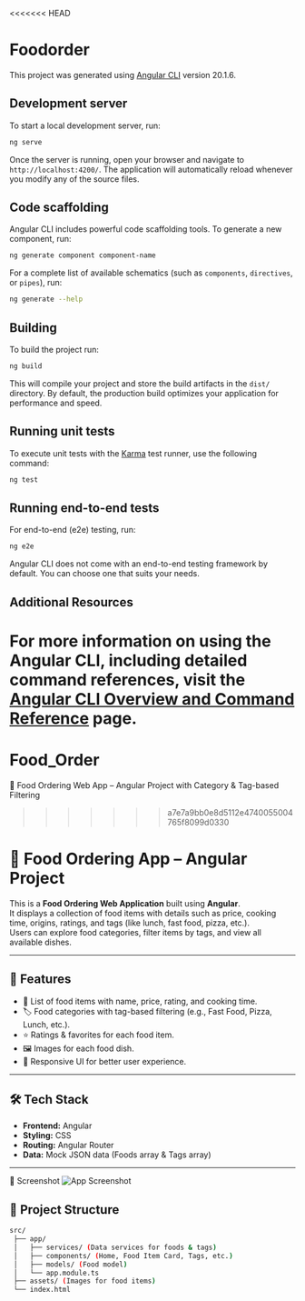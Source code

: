 <<<<<<< HEAD
# Foodorder

This project was generated using [Angular CLI](https://github.com/angular/angular-cli) version 20.1.6.

## Development server

To start a local development server, run:

```bash
ng serve
```

Once the server is running, open your browser and navigate to `http://localhost:4200/`. The application will automatically reload whenever you modify any of the source files.

## Code scaffolding

Angular CLI includes powerful code scaffolding tools. To generate a new component, run:

```bash
ng generate component component-name
```

For a complete list of available schematics (such as `components`, `directives`, or `pipes`), run:

```bash
ng generate --help
```

## Building

To build the project run:

```bash
ng build
```

This will compile your project and store the build artifacts in the `dist/` directory. By default, the production build optimizes your application for performance and speed.

## Running unit tests

To execute unit tests with the [Karma](https://karma-runner.github.io) test runner, use the following command:

```bash
ng test
```

## Running end-to-end tests

For end-to-end (e2e) testing, run:

```bash
ng e2e
```

Angular CLI does not come with an end-to-end testing framework by default. You can choose one that suits your needs.

## Additional Resources

For more information on using the Angular CLI, including detailed command references, visit the [Angular CLI Overview and Command Reference](https://angular.dev/tools/cli) page.
=======
# Food_Order
📌 Food Ordering Web App – Angular Project with Category &amp; Tag-based Filtering
>>>>>>> a7e7a9bb0e8d5112e4740055004765f8099d0330
>>>>>>>
# 🍔 Food Ordering App – Angular Project  

This is a **Food Ordering Web Application** built using **Angular**.  
It displays a collection of food items with details such as price, cooking time, origins, ratings, and tags (like lunch, fast food, pizza, etc.).  
Users can explore food categories, filter items by tags, and view all available dishes.  

---

## 🚀 Features  
- 📂 List of food items with name, price, rating, and cooking time.  
- 🏷️ Food categories with tag-based filtering (e.g., Fast Food, Pizza, Lunch, etc.).  
- ⭐ Ratings & favorites for each food item.  
- 🖼️ Images for each food dish.  
- 📱 Responsive UI for better user experience.  

---

## 🛠️ Tech Stack  
- **Frontend:** Angular  
- **Styling:** CSS  
- **Routing:** Angular Router  
- **Data:** Mock JSON data (Foods array & Tags array)  

---

📸 Screenshot
![App Screenshot](https://github.com/user-attachments/assets/52466c9b-364e-487f-b3d7-5a568c4d17ab)


## 📂 Project Structure  
```bash
src/
 ├── app/
 │   ├── services/ (Data services for foods & tags)  
 │   ├── components/ (Home, Food Item Card, Tags, etc.)  
 │   ├── models/ (Food model)  
 │   └── app.module.ts  
 ├── assets/ (Images for food items)  
 └── index.html




